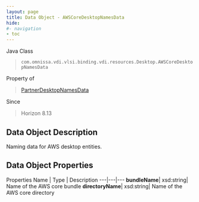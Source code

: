 ```yaml
---
layout: page
title: Data Object - AWSCoreDesktopNamesData
hide:
#- navigation
- toc
---
```






Java Class
> `com.omnissa.vdi.vlsi.binding.vdi.resources.Desktop.AWSCoreDesktopNamesData`

Property of
> [PartnerDesktopNamesData](vdi.resources.Desktop.PartnerDesktopNamesData.md#field_detail)

Since
> Horizon 8.13


## Data Object Description

Naming data for AWS desktop entities.

## Data Object Properties
Properties
Name |  Type |  Description
---|---|---
**bundleName**|  xsd:string|  Name of the AWS core bundle
**directoryName**|  xsd:string|  Name of the AWS core directory


 
